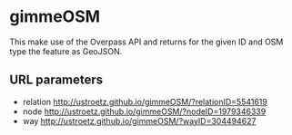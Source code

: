 # gimmeOSM
This make use of the Overpass API and returns for the given ID and OSM type the feature as GeoJSON.

## URL parameters
* relation
http://ustroetz.github.io/gimmeOSM/?relationID=5541619
* node
http://ustroetz.github.io/gimmeOSM/?nodeID=1979346339
* way
http://ustroetz.github.io/gimmeOSM/?wayID=304494627
